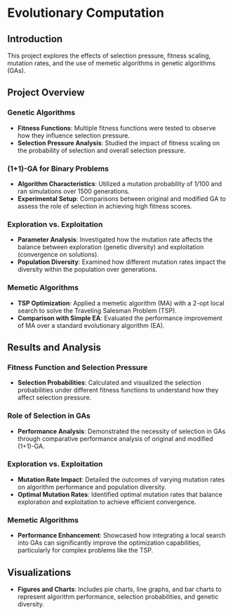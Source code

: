 # Evolutionary Computation

## Introduction
This project explores the effects of selection pressure, fitness scaling, mutation rates, and the use of memetic algorithms in genetic algorithms (GAs).

## Project Overview
### Genetic Algorithms
- **Fitness Functions**: Multiple fitness functions were tested to observe how they influence selection pressure.
- **Selection Pressure Analysis**: Studied the impact of fitness scaling on the probability of selection and overall selection pressure.

### (1+1)-GA for Binary Problems
- **Algorithm Characteristics**: Utilized a mutation probability of 1/100 and ran simulations over 1500 generations.
- **Experimental Setup**: Comparisons between original and modified GA to assess the role of selection in achieving high fitness scores.

### Exploration vs. Exploitation
- **Parameter Analysis**: Investigated how the mutation rate affects the balance between exploration (genetic diversity) and exploitation (convergence on solutions).
- **Population Diversity**: Examined how different mutation rates impact the diversity within the population over generations.

### Memetic Algorithms
- **TSP Optimization**: Applied a memetic algorithm (MA) with a 2-opt local search to solve the Traveling Salesman Problem (TSP).
- **Comparison with Simple EA**: Evaluated the performance improvement of MA over a standard evolutionary algorithm (EA).

## Results and Analysis
### Fitness Function and Selection Pressure
- **Selection Probabilities**: Calculated and visualized the selection probabilities under different fitness functions to understand how they affect selection pressure.

### Role of Selection in GAs
- **Performance Analysis**: Demonstrated the necessity of selection in GAs through comparative performance analysis of original and modified (1+1)-GA.

### Exploration vs. Exploitation
- **Mutation Rate Impact**: Detailed the outcomes of varying mutation rates on algorithm performance and population diversity.
- **Optimal Mutation Rates**: Identified optimal mutation rates that balance exploration and exploitation to achieve efficient convergence.

### Memetic Algorithms
- **Performance Enhancement**: Showcased how integrating a local search into GAs can significantly improve the optimization capabilities, particularly for complex problems like the TSP.

## Visualizations
- **Figures and Charts**: Includes pie charts, line graphs, and bar charts to represent algorithm performance, selection probabilities, and genetic diversity.
